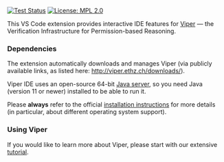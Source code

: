 [![Test Status](https://github.com/viperproject/viper-ide/workflows/test/badge.svg?branch=master)](https://github.com/viperproject/viper-ide/actions?query=workflow%3Atest+branch%3Amaster)
[![License: MPL 2.0](https://img.shields.io/badge/License-MPL%202.0-brightgreen.svg)](./LICENSE)

This VS Code extension provides interactive IDE features for [Viper](http://viper.ethz.ch) — the Verification Infrastructure for Permission-based Reasoning. 

### Dependencies ###

The extension automatically downloads and manages Viper (via publicly available links, as listed here: http://viper.ethz.ch/downloads/). 

Viper IDE uses an open-source 64-bit [Java server](https://github.com/viperproject/viperserver), so you need Java (version 11 or newer) installed to be able to run it. 

Please **always** refer to the official [installation instructions](http://viper.ethz.ch/downloads) for more details (in particular, about different operating system support). 

### Using Viper ###

If you would like to learn more about Viper, please start with our extensive [tutorial](http://viper.ethz.ch/tutorial/). 
